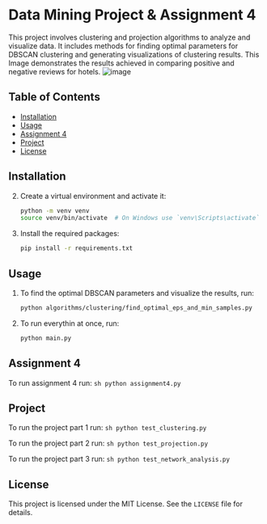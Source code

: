 # Data Mining Project & Assignment 4

This project involves clustering and projection algorithms to analyze and visualize data. It includes methods for finding optimal parameters for DBSCAN clustering and generating visualizations of clustering results.
This Image demonstrates the results achieved in comparing positive and negative reviews for hotels.
![image](https://github.com/user-attachments/assets/6c544690-6611-4291-8db7-6e37452ed65b)

## Table of Contents

- [Installation](#installation)
- [Usage](#usage)
- [Assignment 4](#assignment-4)
- [Project](#project)
- [License](#license)

## Installation

2. Create a virtual environment and activate it:
    ```sh
    python -m venv venv
    source venv/bin/activate  # On Windows use `venv\Scripts\activate`
    ```

3. Install the required packages:
    ```sh
    pip install -r requirements.txt
    ```

## Usage

1. To find the optimal DBSCAN parameters and visualize the results, run:
    ```sh
    python algorithms/clustering/find_optimal_eps_and_min_samples.py
    ```

2. To run everythin at once, run:
    ```sh
    python main.py
    ```
   

## Assignment 4
To run assignment 4 run:
    ```sh
    python assignment4.py
    ```

## Project
To run the project part 1 run:
    ```sh
    python test_clustering.py
    ```

To run the project part 2 run:
    ```sh
    python test_projection.py
    ```

To run the project part 3 run:
    ```sh
    python test_network_analysis.py
    ```

## License

This project is licensed under the MIT License. See the `LICENSE` file for details.
